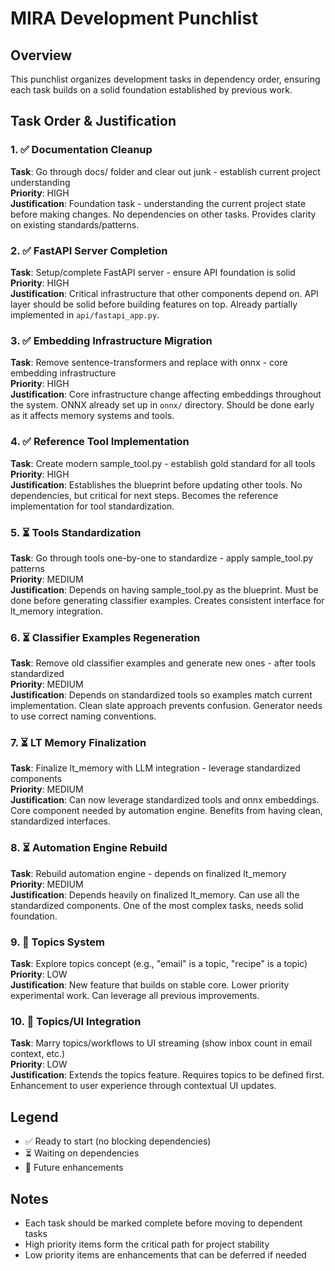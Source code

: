 # MIRA Development Punchlist

## Overview
This punchlist organizes development tasks in dependency order, ensuring each task builds on a solid foundation established by previous work.

## Task Order & Justification

### 1. ✅ Documentation Cleanup
**Task**: Go through docs/ folder and clear out junk - establish current project understanding  
**Priority**: HIGH  
**Justification**: Foundation task - understanding the current project state before making changes. No dependencies on other tasks. Provides clarity on existing standards/patterns.

### 2. ✅ FastAPI Server Completion
**Task**: Setup/complete FastAPI server - ensure API foundation is solid  
**Priority**: HIGH  
**Justification**: Critical infrastructure that other components depend on. API layer should be solid before building features on top. Already partially implemented in `api/fastapi_app.py`.

### 3. ✅ Embedding Infrastructure Migration
**Task**: Remove sentence-transformers and replace with onnx - core embedding infrastructure  
**Priority**: HIGH  
**Justification**: Core infrastructure change affecting embeddings throughout the system. ONNX already set up in `onnx/` directory. Should be done early as it affects memory systems and tools.

### 4. ✅ Reference Tool Implementation
**Task**: Create modern sample_tool.py - establish gold standard for all tools  
**Priority**: HIGH  
**Justification**: Establishes the blueprint before updating other tools. No dependencies, but critical for next steps. Becomes the reference implementation for tool standardization.

### 5. ⏳ Tools Standardization
**Task**: Go through tools one-by-one to standardize - apply sample_tool.py patterns  
**Priority**: MEDIUM  
**Justification**: Depends on having sample_tool.py as the blueprint. Must be done before generating classifier examples. Creates consistent interface for lt_memory integration.

### 6. ⏳ Classifier Examples Regeneration
**Task**: Remove old classifier examples and generate new ones - after tools standardized  
**Priority**: MEDIUM  
**Justification**: Depends on standardized tools so examples match current implementation. Clean slate approach prevents confusion. Generator needs to use correct naming conventions.

### 7. ⏳ LT Memory Finalization
**Task**: Finalize lt_memory with LLM integration - leverage standardized components  
**Priority**: MEDIUM  
**Justification**: Can now leverage standardized tools and onnx embeddings. Core component needed by automation engine. Benefits from having clean, standardized interfaces.

### 8. ⏳ Automation Engine Rebuild
**Task**: Rebuild automation engine - depends on finalized lt_memory  
**Priority**: MEDIUM  
**Justification**: Depends heavily on finalized lt_memory. Can use all the standardized components. One of the most complex tasks, needs solid foundation.

### 9. 🔮 Topics System
**Task**: Explore topics concept (e.g., "email" is a topic, "recipe" is a topic)  
**Priority**: LOW  
**Justification**: New feature that builds on stable core. Lower priority experimental work. Can leverage all previous improvements.

### 10. 🔮 Topics/UI Integration
**Task**: Marry topics/workflows to UI streaming (show inbox count in email context, etc.)  
**Priority**: LOW  
**Justification**: Extends the topics feature. Requires topics to be defined first. Enhancement to user experience through contextual UI updates.

## Legend
- ✅ Ready to start (no blocking dependencies)
- ⏳ Waiting on dependencies
- 🔮 Future enhancements

## Notes
- Each task should be marked complete before moving to dependent tasks
- High priority items form the critical path for project stability
- Low priority items are enhancements that can be deferred if needed